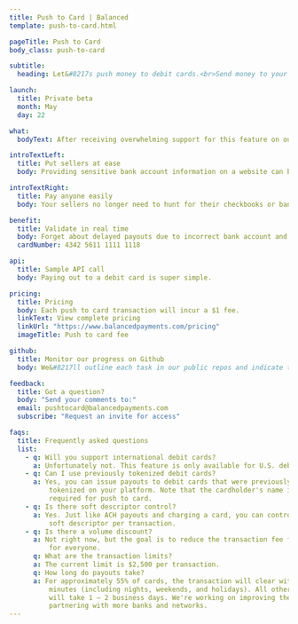 ```yaml
---
title: Push to Card | Balanced
template: push-to-card.html

pageTitle: Push to Card
body_class: push-to-card

subtitle:
  heading: Let&#8217s push money to debit cards.<br>Send money to your customers without collecting bank account information.

launch:
  title: Private beta
  month: May
  day: 22

what:
  bodyText: After receiving overwhelming support for this feature on our <a href="https://balanced.crowdhoster.com/let-s-push-to-debit-cards">CrowdtiltOpen campaign</a>, we are excited to begin development. Backers who contributed to the campaign will receive priority beta access. If you are interested in this feature, please submit your email to request an invite.

introTextLeft:
  title: Put sellers at ease
  body: Providing sensitive bank account information on a website can be an issue for sellers. Push to card is the perfect alternative as a convenient and readily accessible payout option.

introTextRight:
  title: Pay anyone easily
  body: Your sellers no longer need to hunt for their checkbooks or bank account information. You can now push money directly to their bank account using just their U.S. debit card.

benefit:
  title: Validate in real time
  body: Forget about delayed payouts due to incorrect bank account and routing numbers. Debit card information is validated in real time, ensuring timely delivery of funds.
  cardNumber: 4342 5611 1111 1118

api:
  title: Sample API call
  body: Paying out to a debit card is super simple.

pricing:
  title: Pricing
  body: Each push to card transaction will incur a $1 fee.
  linkText: View complete pricing
  linkUrl: "https://www.balancedpayments.com/pricing"
  imageTitle: Push to card fee

github:
  title: Monitor our progress on Github
  body: We&#8217ll outline each task in our public repos and indicate the status of each issue. Once a task is complete, the corresponding issue will be closed.

feedback:
  title: Got a question?
  body: "Send your comments to:"
  email: pushtocard@balancedpayments.com
  subscribe: "Request an invite for access"

faqs:
  title: Frequently asked questions
  list:
    - q: Will you support international debit cards?
      a: Unfortunately not. This feature is only available for U.S. debit cards.
    - q: Can I use previously tokenized debit cards?
      a: Yes, you can issue payouts to debit cards that were previously
          tokenized on your platform. Note that the cardholder's name is
          required for push to card.
    - q: Is there soft descriptor control?
      a: Yes. Just like ACH payouts and charging a card, you can control the
          soft descriptor per transaction.
    - q: Is there a volume discount?
      a: Not right now, but the goal is to reduce the transaction fee for
          for everyone.
      q: What are the transaction limits?
      a: The current limit is $2,500 per transaction.
      q: How long do payouts take?
      a: For approximately 55% of cards, the transaction will clear within 10
          minutes (including nights, weekends, and holidays). All other cards
          will take 1 – 2 business days. We're working on improving the speed by
          partnering with more banks and networks.
---
```


